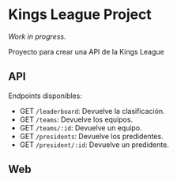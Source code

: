 # Kings League Project

_Work in progress_.

Proyecto para crear una API de la Kings League

## API

Endpoints disponibles:

- GET `/leaderboard`: Devuelve la clasificación.
- GET `/teams`: Devuelve los equipos.
- GET `/teams/:id`: Devuelve un equipo.
- GET `/presidents`: Devuelve los predidentes.
- GET `/president/:id`: Devuelve un predidente.

## Web
